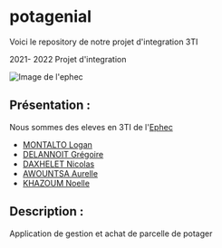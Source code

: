 # potagenial
Voici le repository de notre projet d'integration 3TI

2021- 2022 Projet d'integration

 ![Image de l'ephec](https://i.imgur.com/k1pB47i.png?1)
## Présentation :  
Nous sommes des eleves en 3TI de l'[Ephec](https://www.ephec.be/)
* [MONTALTO Logan](https://github.com/logan-montalto)
* [DELANNOIT Grégoire](https://github.com/thegregouze)
* [DAXHELET Nicolas](https://github.com/nicodax)
* [AWOUNTSA Aurelle](https://github.com/aurelle-awountsa)
* [KHAZOUM Noelle](https://github.com/noellekh)
## Description :
Application de gestion et achat de parcelle de potager
